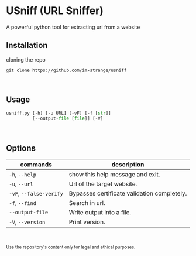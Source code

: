 # USniff (URL Sniffer)
A powerful python tool for extracting url from a website
&nbsp; 

## Installation
cloning the repo
```
git clone https://github.com/im-strange/usniff
```
&nbsp; 

## Usage
```python
usniff.py [-h] [-u URL] [-vF] [-f [str]]
          [--output-file [file]] [-V]
```
&nbsp; 

## Options
| commands | description |
| --- | --- |
| `-h`, `--help` |  show this help message and exit. |
| `-u`, `--url`  |  Url of the target website.
| `-vF`, `--false-verify` |  Bypasses certificate validation completely.
| `-f`, `--find` |  Search in url.
| `--output-file` |  Write output into a file.
| `-V`, `--version`  |      Print version.

&nbsp; 

<sub>Use the repository's content only for legal and ethical purposes.</sub>
